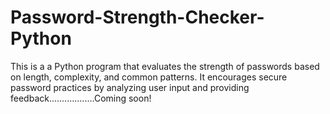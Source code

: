 # Password-Strength-Checker-Python
This is a a Python program that evaluates the strength of passwords based on length, complexity, and common patterns. It encourages secure password practices by analyzing user input and providing feedback..................Coming soon!
